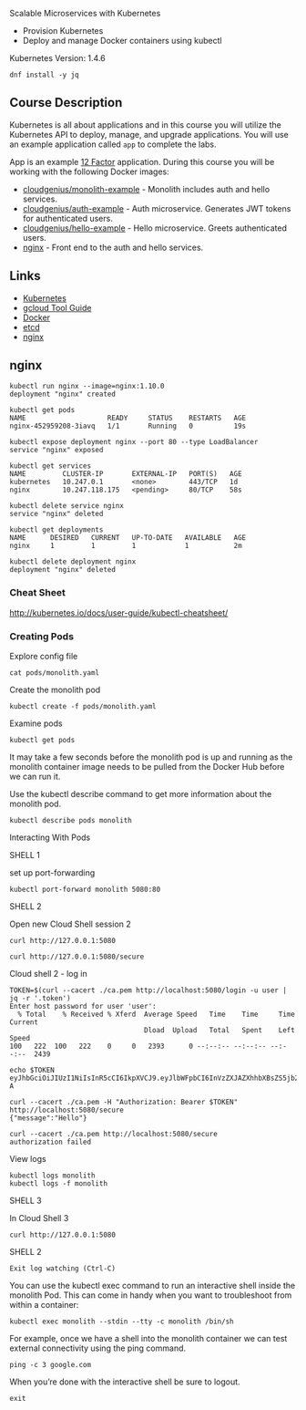 Scalable Microservices with Kubernetes

* Provision Kubernetes
* Deploy and manage Docker containers using kubectl

Kubernetes Version: 1.4.6

    dnf install -y jq

## Course Description

Kubernetes is all about applications and in this course you will utilize the Kubernetes API to deploy, manage, and upgrade applications. You will use an example application called `app` to complete the labs.

App is an example [12 Factor](https://12factor.net/) application. During this course you will be working with the following Docker images:

* [cloudgenius/monolith-example](https://hub.docker.com/r/cloudgenius/monolith-example) - Monolith includes auth and hello services.
* [cloudgenius/auth-example](https://hub.docker.com/r/cloudgenius/auth-example) - Auth microservice. Generates JWT tokens for authenticated users.
* [cloudgenius/hello-example](https://hub.docker.com/r/cloudgenius/hello-example) - Hello microservice. Greets authenticated users.
* [nginx](https://hub.docker.com/_/nginx) - Front end to the auth and hello services.

## Links

  * [Kubernetes](http://kubernetes.io/)
  * [gcloud Tool Guide](https://cloud.google.com/sdk/gcloud)
  * [Docker](https://docs.docker.com)
  * [etcd](https://coreos.com/docs/distributed-configuration/getting-started-with-etcd)
  * [nginx](http://nginx.org)


## nginx

```
kubectl run nginx --image=nginx:1.10.0
deployment "nginx" created

kubectl get pods
NAME                    READY     STATUS    RESTARTS   AGE
nginx-452959208-3iavq   1/1       Running   0          19s

kubectl expose deployment nginx --port 80 --type LoadBalancer
service "nginx" exposed

kubectl get services
NAME         CLUSTER-IP       EXTERNAL-IP   PORT(S)   AGE
kubernetes   10.247.0.1       <none>        443/TCP   1d
nginx        10.247.118.175   <pending>     80/TCP    58s

kubectl delete service nginx
service "nginx" deleted

kubectl get deployments
NAME      DESIRED   CURRENT   UP-TO-DATE   AVAILABLE   AGE
nginx     1         1         1            1           2m

kubectl delete deployment nginx
deployment "nginx" deleted
```


### Cheat Sheet

http://kubernetes.io/docs/user-guide/kubectl-cheatsheet/

### Creating Pods

Explore config file

    cat pods/monolith.yaml

Create the monolith pod

    kubectl create -f pods/monolith.yaml

Examine pods

    kubectl get pods

It may take a few seconds before the monolith pod is up and running as the monolith container image needs to be pulled from the Docker Hub before we can run it.

Use the kubectl describe command to get more information about the monolith pod.

    kubectl describe pods monolith


Interacting With Pods

SHELL 1

set up port-forwarding

    kubectl port-forward monolith 5080:80

SHELL 2

Open new Cloud Shell session 2

    curl http://127.0.0.1:5080

    curl http://127.0.0.1:5080/secure

Cloud shell 2 - log in


    TOKEN=$(curl --cacert ./ca.pem http://localhost:5080/login -u user | jq -r '.token')
    Enter host password for user 'user':
      % Total    % Received % Xferd  Average Speed   Time    Time     Time  Current
                                     Dload  Upload   Total   Spent    Left  Speed
    100   222  100   222    0     0   2393      0 --:--:-- --:--:-- --:--:--  2439

    echo $TOKEN
    eyJhbGciOiJIUzI1NiIsInR5cCI6IkpXVCJ9.eyJlbWFpbCI6InVzZXJAZXhhbXBsZS5jb20iLCJleHAiOjE0ODA5MDg1MjUsImlhdCI6MTQ4MDY0OTMyNSwiaXNzIjoiYXV0aC5zZXJ2aWNlIiwic3ViIjoidXNlciJ9.JQIsbDRxxai1nxlYjGLfsW6V_Pe19kchJpE0PGP4Z-A

    curl --cacert ./ca.pem -H "Authorization: Bearer $TOKEN" http://localhost:5080/secure
    {"message":"Hello"}

    curl --cacert ./ca.pem http://localhost:5080/secure
    authorization failed

View logs

    kubectl logs monolith
    kubectl logs -f monolith

SHELL 3

In Cloud Shell 3

    curl http://127.0.0.1:5080

SHELL 2

    Exit log watching (Ctrl-C)

You can use the kubectl exec command to run an interactive shell inside the monolith Pod. This can come in handy when you want to troubleshoot from within a container:

    kubectl exec monolith --stdin --tty -c monolith /bin/sh

For example, once we have a shell into the monolith container we can test external connectivity using the ping command.

    ping -c 3 google.com

When you’re done with the interactive shell be sure to logout.

    exit
